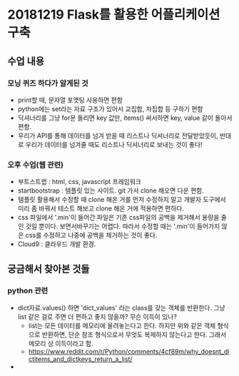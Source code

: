 # 20181219 Flask를 활용한 어플리케이션 구축

## 수업 내용

### 모닝 퀴즈 하다가 알게된 것

- print할 때, 문자열 포맷팅 사용하면 편함
- python에는 set라는 자료 구조가 있어서 교집합, 차집합 등 구하기 편함
- 딕셔너리를 그냥 for문 돌리면 key 값만, items() 써서하면 key, value 같이 돌아서 편함.
- 우리가 API를 통해 데이터를 넘겨 받을 때 리스트나 딕셔너리로 전달받았듯이, 반대로 우리가 데이터를 넘겨줄 때도 리스트나 딕셔너리로 보내는 것이 좋다!



### 오후 수업(웹 관련)

- 부트스트랩 : html, css, javascript 프레임워크
- startbootstrap : 템플릿 있는 사이트. git 가서 clone 해오면 다운 편함.
- 템플릿 활용해서 수정할 때 clone 해온 거를 먼저 수정하지 말고 개발자 도구에서 미리 좀 바꿔서 테스트 해보고 clone 해온 거에 적용하면 편하다.
- css 파일에서 '.min'이 들어간 파일은 기존 css파일의 공백을 제거해서 용량을 줄인 것일 뿐이다. 보면서바꾸기는 어렵다. 따라서 수정할 때는 '.min'이 들어가지 않은 css를 수정하고 나중에 공백을 제거하는 것이 좋다.
- Cloud9 : 클라우드 개발 환경.







## 궁금해서 찾아본 것들

### python 관련

- dict자료.values() 하면 'dict_values' 라는 class를 갖는 객체를 반환한다. 그냥 list 같은 걸로 주면 더 편하고 좋지 않을까? 무슨 이득이 있나?
  - list는 모든 데이터를 메모리에 올려놓는다고 한다. 하지만 위와 같은 객체 형식으로 반환하면, 단순 참조 형식으로서 무엇도 복제하지 않는다고 한다. 그래서 메모리 상 이득이라고 함.
  - https://www.reddit.com/r/Python/comments/4cf89m/why_doesnt_dictitems_and_dictkeys_return_a_list/
- 